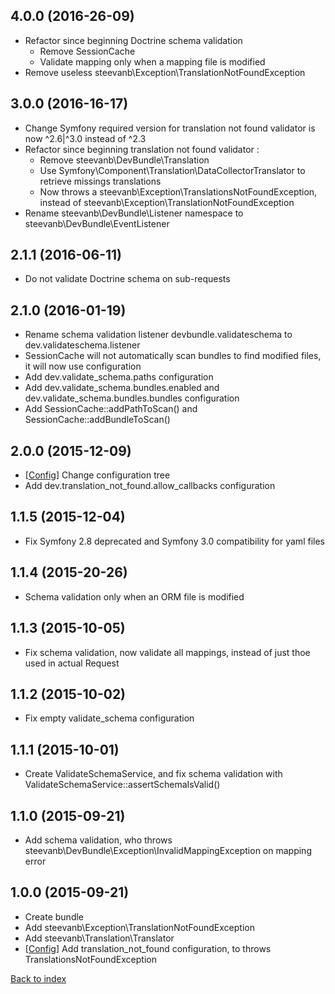 4.0.0 (2016-26-09)
------------------

- Refactor since beginning Doctrine schema validation
   - Remove SessionCache
   - Validate mapping only when a mapping file is modified
- Remove useless steevanb\Exception\TranslationNotFoundException

3.0.0 (2016-16-17)
------------------

- Change Symfony required version for translation not found validator is now ^2.6|^3.0 instead of ^2.3
- Refactor since beginning translation not found validator :
   - Remove steevanb\DevBundle\Translation
   - Use Symfony\Component\Translation\DataCollectorTranslator to retrieve missings translations
   - Now throws a steevanb\Exception\TranslationsNotFoundException, instead of steevanb\Exception\TranslationNotFoundException
- Rename steevanb\DevBundle\Listener namespace to steevanb\DevBundle\EventListener

2.1.1 (2016-06-11)
------------------

- Do not validate Doctrine schema on sub-requests

2.1.0 (2016-01-19)
------------------

- Rename schema validation listener devbundle.validateschema to dev.validateschema.listener
- SessionCache will not automatically scan bundles to find modified files, it will now use configuration
- Add dev.validate_schema.paths configuration
- Add dev.validate_schema.bundles.enabled and dev.validate_schema.bundles.bundles configuration
- Add SessionCache::addPathToScan() and SessionCache::addBundleToScan()

2.0.0 (2015-12-09)
------------------

- [[Config](configuration.md)] Change configuration tree
- Add dev.translation_not_found.allow_callbacks configuration

1.1.5 (2015-12-04)
------------------

- Fix Symfony 2.8 deprecated and Symfony 3.0 compatibility for yaml files

1.1.4 (2015-20-26)
------------------

- Schema validation only when an ORM file is modified

1.1.3 (2015-10-05)
------------------

- Fix schema validation, now validate all mappings, instead of just thoe used in actual Request

1.1.2 (2015-10-02)
------------------

- Fix empty validate_schema configuration

1.1.1 (2015-10-01)
------------------

- Create ValidateSchemaService, and fix schema validation with ValidateSchemaService::assertSchemaIsValid()

1.1.0 (2015-09-21)
------------------

- Add schema validation, who throws steevanb\DevBundle\Exception\InvalidMappingException on mapping error

1.0.0 (2015-09-21)
------------------

- Create bundle
- Add steevanb\Exception\TranslationNotFoundException
- Add steevanb\Translation\Translator
- [[Config](configuration.md)] Add translation_not_found configuration, to throws TranslationsNotFoundException

[Back to index](../../README.md)
